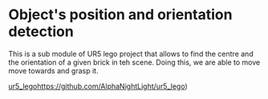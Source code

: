 # Object's position and orientation detection

This is a sub module of UR5 lego project that allows to find the centre and the orientation of a given brick in teh scene.
Doing this, we are able to move move towards and grasp it.

[ur5_lego](https://github.com/AlphaNightLight/ur5_lego)https://github.com/AlphaNightLight/ur5_lego)
